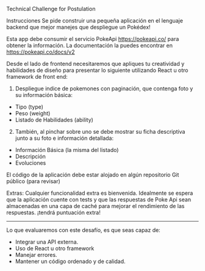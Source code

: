 Technical Challenge for Postulation

Instrucciones
Se pide construir una pequeña aplicación en el lenguaje backend que mejor manejes que despliegue un Pokédex!

Esta app debe consumir el servicio PokeApi https://pokeapi.co/ para obtener la información. La documentación la puedes encontrar en https://pokeapi.co/docs/v2 

Desde el lado de frontend necesitaremos que apliques tu creatividad y habilidades de diseño para presentar lo siguiente utilizando React u otro framework de front end:

1. Despliegue indice de pokemones con paginación, que contenga foto y su información básica:
- Tipo (type)
- Peso (weight)
- Listado de Habilidades (ability)

2. También, al pinchar sobre uno se debe mostrar su ficha descriptiva junto a su foto e información detallada:
- Información Básica (la misma del listado)
- Descripción
- Evoluciones

El código de la aplicación debe estar alojado en algún repositorio Git público (para revisar)

Extras:
Cualquier funcionalidad extra es bienvenida. Idealmente se espera que la aplicación cuente con tests y que las respuestas de Poke Api sean almacenadas en una capa de caché para mejorar el rendimiento de las respuestas.  ¡tendrá puntuación extra!

___

Lo que evaluaremos con este desafío, es que seas capaz de:
- Integrar una API externa.
- Uso de React u otro framework
- Manejar errores.
- Mantener un código ordenado y de calidad.
